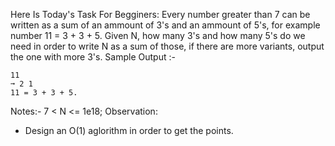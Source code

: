 Here Is Today's Task For Begginers:
Every number greater than 7 can be written as a sum of an ammount of 3's and an ammount of 5's, for example number 11 = 3 + 3 + 5. Given N, how many 3's and how many 5's do we need in order to write N as a sum of those, if there are more variants, output the one with more 3's.
Sample Output :-
```
11
➞ 2 1
11 = 3 + 3 + 5.
```

Notes:-
  7 < N <= 1e18;
Observation:
  - Design an O(1) aglorithm in order to get the points.